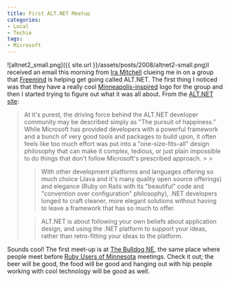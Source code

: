 ```yaml
---
title: First ALT.NET Meetup
categories:
- Local
- Techie
tags:
- Microsoft
---
```


![altnet2_small.png]({{ site.url }}/assets/posts/2008/altnet2-small.png)I received an email this morning from [Ira Mitchell](http://webloggist.com/) clueing me in on a group that [Freemind](http://freemind.net/) is helping get going called ALT.NET. The first thing I noticed was that they have a really cool [Minneapolis-inspired](http://en.wikipedia.org/wiki/Grain_Belt_(beer)) logo for the group and then I started trying to figure out what it was all about. From the [ALT.NET site](http://mplsalt.net/):

<blockquote>At it's purest, the driving force behind the ALT.NET developer community may be described simply as "The pursuit of happiness." While Microsoft has provided developers with a powerful framework and a bunch of very good tools and packages to build upon, it often feels like too much effort was put into a "one-size-fits-all" design philosophy that can make it complex, tedious, or just plain impossible to do things that don't follow Microsoft's prescribed approach.
> 
> 

> 
> With other development platforms and languages offering so much choice (Java and it's many quality open source offerings) and elegance (Ruby on Rails with its "beautiful" code and "convention over configuration" philosophy), .NET developers longed to craft cleaner, more elegant solutions without having to leave a framework that has so much to offer.
> 
> 

> 
> ALT.NET is about following your own beliefs about application design, and using the .NET platform to support your ideas, rather than retro-fitting your ideas to the platform.
> 
> </blockquote>

Sounds cool! The first meet-up is at [The Bulldog NE](http://www.thebulldogmpls.com/ne_index.php), the same place where people meet before [Ruby Users of Minnesota](http://www.ruby.mn/) meetings. Check it out; the beer will be good, the food will be good and hanging out with hip people working with cool technology will be good as well.
